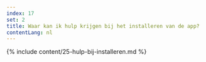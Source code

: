 ```yaml
---
index: 17
set: 2
title: Waar kan ik hulp krijgen bij het installeren van de app?
contentLang: nl
---
```

{% include content/25-hulp-bij-installeren.md %}
